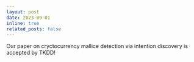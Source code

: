 ```yaml
---
layout: post
date: 2023-09-01
inline: true
related_posts: false
---
```


Our paper on cryctocurrency mallice detection via intention discovery is accepted by TKDD!